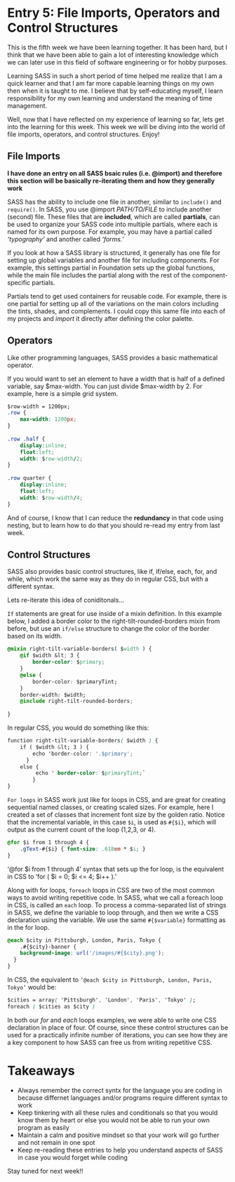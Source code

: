 # Entry 5: File Imports, Operators and Control Structures
This is the fifth week we have been learning together. It has been hard, but I think that we
have been able to gain a lot of interesting knowledge which we can later use in this field
of software engineering or for hobby purposes.

Learning SASS in such a short period of time helped me realize that I am a quick learner 
and that I am far more capable learning things on my own then when it is taught to me. I
believe that by self-educating myself, I learn responsibility for my own learning and 
understand the meaning of time management. 

Well, now that I have reflected on my experience of learning so far, lets get into the 
learning for this week. This week we will be diving into the world of file imports, operators,
and control structures. Enjoy!

## File Imports
**I have done an entry on all SASS bsaic rules (i.e. @import) and therefore this section will be basically re-iterating
them and how they generally work**

SASS has the ability to include one file in another, similar to ```include()``` and ```require()```. 
In SASS, you use @import *PATH/TO/FILE* to include another (second) file. These files that are **included**, which 
are called **partials**, can be used to organize your SASS code into multiple partials, where each is named for its own 
purpose. For example, you may have a partial called *‘typography’* and another called *‘forms.’*

If you look at how a SASS library is structured, it generally has one file for setting up global variables and another file for 
including components. For example, this settings partial in Foundation sets up the global functions, while the main file includes 
the partial along with the rest of the component-specific partials.

Partials tend to get used containers for reusable code. For example, there is one partial for setting up all 
of the variations on the main colors including the tints, shades, and complements. I could copy this same file into each of my 
projects and *import* it directly after defining the color palette.

## Operators
Like other programming languages, SASS provides a basic mathematical operator. 

If you would want to set an element to have a width that is half of a defined variable, say $max-width. You can just divide 
$max-width by 2. For example, here is a simple grid system.
```CSS
$row-width = 1200px;
.row {
	max-width: 1200px;
}
 
.row .half {
	display:inline;
	float:left;
	width: $row-width/2;
}
 
.row quarter {
	display:inline;
	float:left;
	width: $row-width/4;
}
```
And of course, I know that I can reduce the **redundancy** in that code using nesting, but to learn how to do that you should
re-read my entry from last week.

## Control Structures
SASS also provides basic control structures, like if, if/else, each, for, and while, which work the same way as they do in regular
CSS, but with a different syntax.

Lets re-iterate this idea of coniditonals...

```If``` statements are great for use inside of a mixin definition. In this example below, I added a border color to the 
right-tilt-rounded-borders mixin from before, but use an ```if/else``` structure to change the color of the border based on its width.
```CSS
@mixin right-tilt-variable-borders( $width ) {
	@if $width &lt; 3 {
		border-color: $primary;
	}
	@else {
		border-color: $primaryTint;
	}
	border-width: $width;
	@include right-tilt-rounded-borders;
 
}
```
In regular CSS, you would do something like this:
```CSS
function right-tilt-variable-borders( $width ) {
	if ( $width &lt; 3 ) {
		echo 'border-color: '.$primary';
	  }
	else {
		 echo ' border-color: $primaryTint;`
		}
}
```
```For loops``` in SASS work just like for loops in CSS, and are great for creating sequential named classes, or creating scaled 
sizes. For example, here I created a set of classes that increment font size by the golden ratio. Notice that the incremental 
variable, in this case ```$i```, is used as ```#{$i}```, which will output as the current count of the loop (1,2,3, or 4).
```CSS
@for $i from 1 through 4 {
	.gText-#{$i} { font-size: .618em * $i; }
}
```

‘@for $i from 1 through 4’ syntax that sets up the for loop, is the equivalent in CSS to ‘for ( $i = 0; $i <= 4; $i++ ).'

Along with for loops, ```foreach``` loops in CSS are two of the most common ways to avoid writing repetitive code. In SASS, what we
call a foreach loop in CSS, is called an ```each``` loop. To process a comma-separated list of strings in SASS, we define the variable 
to loop through, and then we write a CSS declaration using the variable. We use the same ```#{$variable}``` formatting as in the for 
loop.
```CSS
@each $city in Pittsburgh, London, Paris, Tokyo {
	.#{$city}-banner {
	background-image: url('/images/#{$city}.png');
  }
}
```

In CSS, the equivalent to ```‘@each $city in Pittsburgh, London, Paris, Tokyo’``` would be:
```CSS
$cities = array( 'Pittsburgh', 'London', 'Paris', 'Tokyo' );
foreach ( $cities as $city )
```

In both our *for* and *each* loops examples, we were able to write one CSS declaration in place of four. Of course, since 
these control structures can be used for a practically infinite number of iterations, you can see how they are a key component 
to how SASS can free us from writing repetitive CSS.

# Takeaways
* Always remember the correct syntx for the language you are coding in because differnet languages and/or programs require 
different syntax to work
* Keep tinkering with all these rules and conditionals so that you would know them by heart or else you would not be able
to run your own program as easily
* Maintain a calm and positive mindset so that your work will go further and not remain in one spot
* Keep re-reading these entries to help you understand aspects of SASS in case you would forget while coding

Stay tuned for next week!!











